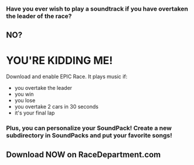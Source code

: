 ### Have you ever wish to play a soundtrack if you have overtaken the leader of the race?
## NO?
# YOU'RE KIDDING ME!
Download and enable EPIC Race. It plays music if:

- you overtake the leader
- you win
- you lose
- you overtake 2 cars in 30 seconds
- it's your final lap

### Plus, you can personalize your SoundPack! Create a new subdirectory in SoundPacks and put your favorite songs!

## Download NOW on RaceDepartment.com
